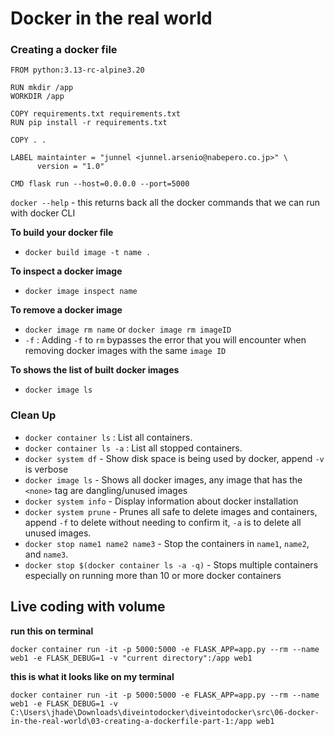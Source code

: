 # Docker in the real world
### Creating a docker file
```
FROM python:3.13-rc-alpine3.20

RUN mkdir /app
WORKDIR /app

COPY requirements.txt requirements.txt
RUN pip install -r requirements.txt

COPY . . 

LABEL maintainter = "junnel <junnel.arsenio@nabepero.co.jp>" \
      version = "1.0"

CMD flask run --host=0.0.0.0 --port=5000
```


`docker --help` - this returns back all the docker commands that we can run with docker CLI

**To build your docker file**
- `docker build image -t name .`
 
**To inspect a docker image**  
- `docker image inspect name`

**To remove a docker image**
- `docker image rm name` or `docker image rm imageID` 
- `-f` : Adding `-f` to `rm` bypasses the error that you will encounter when removing docker images with the same `image ID`

**To shows the list of built docker images**
- `docker image ls` 

### Clean Up
- `docker container ls` : List all containers.
- `docker container ls -a` : List all stopped containers.
- `docker system df` - Show disk space is being used by docker, append `-v` is verbose
- `docker image ls` - Shows all docker images, any image that has the `<none>` tag are dangling/unused images
- `docker system info` - Display information about docker installation
- `docker system prune` - Prunes all safe to delete images and containers, append `-f` to delete without needing to confirm it, `-a` is to delete all unused images.
- `docker stop name1 name2 name3` - Stop the containers in `name1`, `name2`, and `name3`.
- `docker stop $(docker container ls -a -q)` - Stops multiple containers especially on running more than 10 or more docker containers


## Live coding with volume
**run this on terminal**

`docker container run -it -p 5000:5000 -e FLASK_APP=app.py --rm --name web1 -e FLASK_DEBUG=1 -v "current directory":/app web1`

**this is what it looks like on my terminal**

`docker container run -it -p 5000:5000 -e FLASK_APP=app.py --rm --name web1 -e FLASK_DEBUG=1 -v C:\Users\jhade\Downloads\diveintodocker\diveintodocker\src\06-docker-in-the-real-world\03-creating-a-dockerfile-part-1:/app web1`
